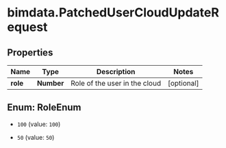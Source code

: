 # bimdata.PatchedUserCloudUpdateRequest

## Properties

Name | Type | Description | Notes
------------ | ------------- | ------------- | -------------
**role** | **Number** | Role of the user in the cloud | [optional] 



## Enum: RoleEnum


* `100` (value: `100`)

* `50` (value: `50`)




